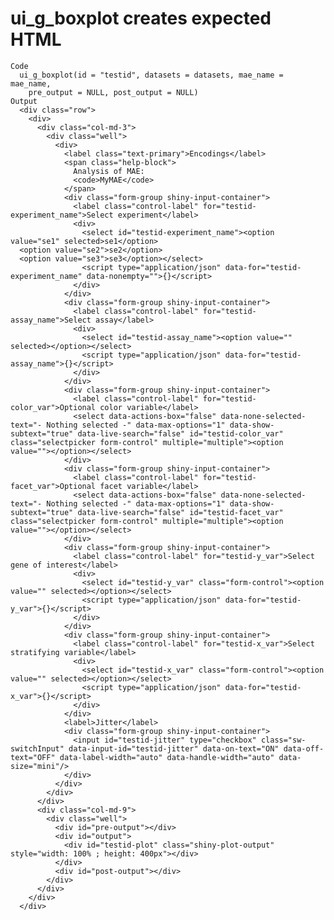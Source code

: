 # ui_g_boxplot creates expected HTML

    Code
      ui_g_boxplot(id = "testid", datasets = datasets, mae_name = mae_name,
        pre_output = NULL, post_output = NULL)
    Output
      <div class="row">
        <div>
          <div class="col-md-3">
            <div class="well">
              <div>
                <label class="text-primary">Encodings</label>
                <span class="help-block">
                  Analysis of MAE:
                  <code>MyMAE</code>
                </span>
                <div class="form-group shiny-input-container">
                  <label class="control-label" for="testid-experiment_name">Select experiment</label>
                  <div>
                    <select id="testid-experiment_name"><option value="se1" selected>se1</option>
      <option value="se2">se2</option>
      <option value="se3">se3</option></select>
                    <script type="application/json" data-for="testid-experiment_name" data-nonempty="">{}</script>
                  </div>
                </div>
                <div class="form-group shiny-input-container">
                  <label class="control-label" for="testid-assay_name">Select assay</label>
                  <div>
                    <select id="testid-assay_name"><option value="" selected></option></select>
                    <script type="application/json" data-for="testid-assay_name">{}</script>
                  </div>
                </div>
                <div class="form-group shiny-input-container">
                  <label class="control-label" for="testid-color_var">Optional color variable</label>
                  <select data-actions-box="false" data-none-selected-text="- Nothing selected -" data-max-options="1" data-show-subtext="true" data-live-search="false" id="testid-color_var" class="selectpicker form-control" multiple="multiple"><option value=""></option></select>
                </div>
                <div class="form-group shiny-input-container">
                  <label class="control-label" for="testid-facet_var">Optional facet variable</label>
                  <select data-actions-box="false" data-none-selected-text="- Nothing selected -" data-max-options="1" data-show-subtext="true" data-live-search="false" id="testid-facet_var" class="selectpicker form-control" multiple="multiple"><option value=""></option></select>
                </div>
                <div class="form-group shiny-input-container">
                  <label class="control-label" for="testid-y_var">Select gene of interest</label>
                  <div>
                    <select id="testid-y_var" class="form-control"><option value="" selected></option></select>
                    <script type="application/json" data-for="testid-y_var">{}</script>
                  </div>
                </div>
                <div class="form-group shiny-input-container">
                  <label class="control-label" for="testid-x_var">Select stratifying variable</label>
                  <div>
                    <select id="testid-x_var" class="form-control"><option value="" selected></option></select>
                    <script type="application/json" data-for="testid-x_var">{}</script>
                  </div>
                </div>
                <label>Jitter</label>
                <div class="form-group shiny-input-container">
                  <input id="testid-jitter" type="checkbox" class="sw-switchInput" data-input-id="testid-jitter" data-on-text="ON" data-off-text="OFF" data-label-width="auto" data-handle-width="auto" data-size="mini"/>
                </div>
              </div>
            </div>
          </div>
          <div class="col-md-9">
            <div class="well">
              <div id="pre-output"></div>
              <div id="output">
                <div id="testid-plot" class="shiny-plot-output" style="width: 100% ; height: 400px"></div>
              </div>
              <div id="post-output"></div>
            </div>
          </div>
        </div>
      </div>

